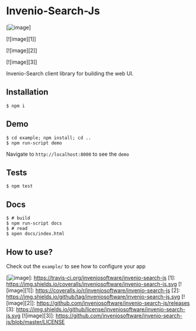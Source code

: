 Invenio-Search-Js
=================

[![image]]

[![image][1]]

[![image][2]]

[![image][3]]

Invenio-Search client library for building the web UI.

Installation
------------

    $ npm i

Demo
----

    $ cd example; npm install; cd ..
    $ npm run-script demo

Navigate to `http://localhost:8000` to see the `demo`

Tests
-----

    $ npm test

Docs
----

    $ # build
    $ npm run-script docs
    $ # read
    $ open docs/index.html

How to use?
-----------

Check out the `example/` to see how to configure your app

  [image]: https://img.shields.io/travis/inveniosoftware/invenio-search-js.svg
  [![image]]: https://travis-ci.org/inveniosoftware/invenio-search-js
  [1]: https://img.shields.io/coveralls/inveniosoftware/invenio-search-js.svg
  [![image][1]]: https://coveralls.io/r/inveniosoftware/invenio-search-js
  [2]: https://img.shields.io/github/tag/inveniosoftware/invenio-search-js.svg
  [![image][2]]: https://github.com/inveniosoftware/invenio-search-js/releases
  [3]: https://img.shields.io/github/license/inveniosoftware/invenio-search-js.svg
  [![image][3]]: https://github.com/inveniosoftware/invenio-search-js/blob/master/LICENSE